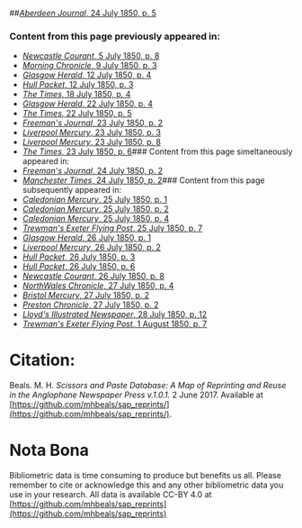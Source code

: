##[*Aberdeen Journal*, 24 July 1850, p. 5](https://mhbeals.github.io/sap_html/Aberdeen-Journal/Aberdeen-Journal-24-July-1850-p-5)

### Content from this page previously appeared in:
+ [*Newcastle Courant*, 5 July 1850, p. 8](https://mhbeals.github.io/sap_html/Newcastle-Courant/Newcastle-Courant-5-July-1850-p-8)
+ [*Morning Chronicle*, 9 July 1850, p. 3](https://mhbeals.github.io/sap_html/Morning-Chronicle/Morning-Chronicle-9-July-1850-p-3)
+ [*Glasgow Herald*, 12 July 1850, p. 4](https://mhbeals.github.io/sap_html/Glasgow-Herald/Glasgow-Herald-12-July-1850-p-4)
+ [*Hull Packet*, 12 July 1850, p. 3](https://mhbeals.github.io/sap_html/Hull-Packet/Hull-Packet-12-July-1850-p-3)
+ [*The Times*, 18 July 1850, p. 4](https://mhbeals.github.io/sap_html/The-Times/The-Times-18-July-1850-p-4)
+ [*Glasgow Herald*, 22 July 1850, p. 4](https://mhbeals.github.io/sap_html/Glasgow-Herald/Glasgow-Herald-22-July-1850-p-4)
+ [*The Times*, 22 July 1850, p. 5](https://mhbeals.github.io/sap_html/The-Times/The-Times-22-July-1850-p-5)
+ [*Freeman's Journal*, 23 July 1850, p. 2](https://mhbeals.github.io/sap_html/Freeman's-Journal/Freeman's-Journal-23-July-1850-p-2)
+ [*Liverpool Mercury*, 23 July 1850, p. 3](https://mhbeals.github.io/sap_html/Liverpool-Mercury/Liverpool-Mercury-23-July-1850-p-3)
+ [*Liverpool Mercury*, 23 July 1850, p. 8](https://mhbeals.github.io/sap_html/Liverpool-Mercury/Liverpool-Mercury-23-July-1850-p-8)
+ [*The Times*, 23 July 1850, p. 6](https://mhbeals.github.io/sap_html/The-Times/The-Times-23-July-1850-p-6)### Content from this page simeltaneously appeared in:
+ [*Freeman's Journal*, 24 July 1850, p. 2](https://mhbeals.github.io/sap_html/Freeman's-Journal/Freeman's-Journal-24-July-1850-p-2)
+ [*Manchester Times*, 24 July 1850, p. 2](https://mhbeals.github.io/sap_html/Manchester-Times/Manchester-Times-24-July-1850-p-2)### Content from this page subsequently appeared in:
+ [*Caledonian Mercury*, 25 July 1850, p. 1](https://mhbeals.github.io/sap_html/Caledonian-Mercury/Caledonian-Mercury-25-July-1850-p-1)
+ [*Caledonian Mercury*, 25 July 1850, p. 2](https://mhbeals.github.io/sap_html/Caledonian-Mercury/Caledonian-Mercury-25-July-1850-p-2)
+ [*Caledonian Mercury*, 25 July 1850, p. 4](https://mhbeals.github.io/sap_html/Caledonian-Mercury/Caledonian-Mercury-25-July-1850-p-4)
+ [*Trewman's Exeter Flying Post*, 25 July 1850, p. 7](https://mhbeals.github.io/sap_html/Trewman's-Exeter-Flying-Post/Trewman's-Exeter-Flying-Post-25-July-1850-p-7)
+ [*Glasgow Herald*, 26 July 1850, p. 1](https://mhbeals.github.io/sap_html/Glasgow-Herald/Glasgow-Herald-26-July-1850-p-1)
+ [*Liverpool Mercury*, 26 July 1850, p. 2](https://mhbeals.github.io/sap_html/Liverpool-Mercury/Liverpool-Mercury-26-July-1850-p-2)
+ [*Hull Packet*, 26 July 1850, p. 3](https://mhbeals.github.io/sap_html/Hull-Packet/Hull-Packet-26-July-1850-p-3)
+ [*Hull Packet*, 26 July 1850, p. 6](https://mhbeals.github.io/sap_html/Hull-Packet/Hull-Packet-26-July-1850-p-6)
+ [*Newcastle Courant*, 26 July 1850, p. 8](https://mhbeals.github.io/sap_html/Newcastle-Courant/Newcastle-Courant-26-July-1850-p-8)
+ [*NorthWales Chronicle*, 27 July 1850, p. 4](https://mhbeals.github.io/sap_html/NorthWales-Chronicle/NorthWales-Chronicle-27-July-1850-p-4)
+ [*Bristol Mercury*, 27 July 1850, p. 2](https://mhbeals.github.io/sap_html/Bristol-Mercury/Bristol-Mercury-27-July-1850-p-2)
+ [*Preston Chronicle*, 27 July 1850, p. 2](https://mhbeals.github.io/sap_html/Preston-Chronicle/Preston-Chronicle-27-July-1850-p-2)
+ [*Lloyd's Illustrated Newspaper*, 28 July 1850, p. 12](https://mhbeals.github.io/sap_html/Lloyd's-Illustrated-Newspaper/Lloyd's-Illustrated-Newspaper-28-July-1850-p-12)
+ [*Trewman's Exeter Flying Post*, 1 August 1850, p. 7](https://mhbeals.github.io/sap_html/Trewman's-Exeter-Flying-Post/Trewman's-Exeter-Flying-Post-1-August-1850-p-7)
                    
# Citation: 

Beals. M. H. *Scissors and Paste Database: A Map of Reprinting and Reuse in the Anglophone Newspaper Press v.1.0.1.* 2 June 2017. Available at [https://github.com/mhbeals/sap_reprints/](https://github.com/mhbeals/sap_reprints/). 
                    
# Nota Bona

Bibliometric data is time consuming to produce but benefits us all. Please remember to cite or acknowledge this and any other bibliometric data you use in your research. All data is available CC-BY 4.0 at [https://github.com/mhbeals/sap_reprints](https://github.com/mhbeals/sap_reprints)